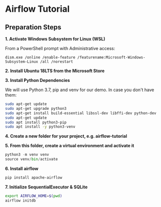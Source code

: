# Airflow Tutorial

## Preparation Steps

**1. Activate Windows Subsystem for Linux (WSL)**

From a PowerShell prompt with Administrative access:

`dism.exe /online /enable-feature /featurename:Microsoft-Windows-Subsystem-Linux /all /norestart`

**2. Install Ubuntu 18LTS from the Microsoft Store**

**3. Install Python Dependencies**

We will use Python 3.7, pip and venv for our demo. In case you don't have them:

```bash
sudo apt-get update
sudo apt-get upgrade python3
sudo apt-get install build-essential libssl-dev libffi-dev python-dev
sudo apt-get update
sudo apt install python3-pip
sudo apt install -y python3-venv
```

**4. Create a new folder for your project, e.g. airflow-tutorial**

**5. From this folder, create a virtual environment and activate it**

```python
python3 -m venv venv
source venv/bin/activate
```

**6. Install airflow**

```bash
pip install apache-airflow
```

**7. Initialize SequentialExecutor & SQLite**

```bash
export AIRFLOW_HOME=$(pwd)
airflow initdb
```
